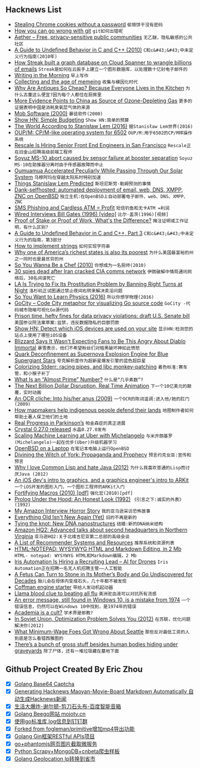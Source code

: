 ## Hacknews List


- [Stealing Chrome cookies without a password](https://mango.pdf.zone/stealing-chrome-cookies-without-a-password)  `偷铬饼干没有密码`
- [How you can go wrong with git](https://adityasridhar.com/posts/how-you-can-go-wrong-with-git)  `git如何出错呢`
- [Aether – Free, privacy-sensitive public communities](https://getaether.net)  `无乙醚，隐私敏感的公共社区`
- [A Guide to Undefined Behavior in C and C&#43;&#43; (2010)](https://blog.regehr.org/archives/213)  `C和c&#43;&#43;中未定义行为指南(2010年)`
- [How Streak built a graph database on Cloud Spanner to wrangle billions of emails](https://cloud.google.com/blog/products/databases/how-streak-built-a-graph-database-on-cloud-spanner-to-wrangle-billions-of-emails)  `Streak是如何在云扳手上建立一个图形数据库，以处理数十亿封电子邮件的`
- [Writing in the Morning](https://www.gwern.net/Morning-writing)  `早上写作`
- [Collecting and the age of memeing](http://www.ecns.cn/news/culture/2018-09-19/detail-ifyyehna1446070.shtml)  `收集与模因化时代`
- [Why Are Antiques So Cheap? Because Everyone Lives in the Kitchen](https://www.nytimes.com/2018/10/26/arts/design/antiques-home-living.html)  `为什么古董这么便宜?因为每个人都住在厨房里`
- [More Evidence Points to China as Source of Ozone-Depleting Gas](https://www.nytimes.com/2018/11/03/climate/china-ozone-cfcs.html)  `更多的证据表明中国是消耗臭氧层气体的来源`
- [Mob Software (2000)](https://www.dreamsongs.com/MobSoftware.html)  `暴徒软件(2000)`
- [Show HN: Simple Budgeting](https://putz.io)  `Show HN:简单的预算`
- [The World According to Stanisław Lem (2016)](https://lareviewofbooks.org/article/world-according-stanislaw-lem/#!)  `据Stanisław Lem世界(2016)`
- [OUP/M: CP/M-like operating system for 6502](https://github.com/option8/OUP-M)  `OUP/M:用于6502的CP/M样操作系统`
- [Rescale Is Hiring Senior Front End Engineers in San Francisco](https://jobs.lever.co/rescale/db57778b-268d-473d-9edf-111fb843265a?lever-origin=applied&amp;lever-source%5B%5D=Hacker%20News)  `Rescale正在旧金山招聘高级前端工程师`
- [Soyuz MS-10 abort caused by sensor failure at booster separation](https://www.nasaspaceflight.com/2018/11/soyuz-ms-10-abort-sensor-failure-booster-separation/)  `Soyuz MS-10在助推器分离时由于传感器故障而中止`
- [Oumuamua Accelerated Peculiarly While Passing Through Our Solar System](https://arxiv.org/abs/1810.11490)  `乌穆阿玛在穿越太阳系时特别加速`
- [Things Stanislaw Lem Predicted](https://culture.pl/en/article/13-things-lem-predicted-about-the-future-we-live-in)  `斯坦尼斯劳·勒姆预测的事情`
- [Dank-selfhosted: automated deployment of email, web, DNS, XMPP, ZNC on OpenBSD](https://github.com/cullum/dank-selfhosted)  `独立主机:在OpenBSD上自动部署电子邮件、web、DNS、XMPP、ZNC`
- [SMS Phishing and Cardless ATM = Profit](https://krebsonsecurity.com/2018/11/sms-phishing-cardless-atm-profit/)  `短信钓鱼和无卡ATM =利润`
- [Wired Interviews Bill Gates (1996) [video]](https://m.youtube.com/watch?v=VFFlO7yBIBM)  `比尔·盖茨(1996)[视频]`
- [Proof of Stake or Proof of Work, What&#39;s the Difference?](https://www.dapp.com/article/proof-of-stake-or-proof-of-work-whats-the-difference)  `赌注证明或工作证明，有什么区别?`
- [A Guide to Undefined Behavior in C and C&#43;&#43;, Part 3](https://blog.regehr.org/archives/232)  `C和c&#43;&#43;中未定义行为的指南，第3部分`
- [How to implement strings](http://beza1e1.tuxen.de/strings.html)  `如何实现字符串`
- [Why one of America’s richest states is also its poorest](https://www.economist.com/united-states/2018/10/27/why-one-of-americas-richest-states-is-also-its-poorest)  `为什么美国最富裕的州之一同时也是最贫穷的州`
- [So You Wanna Be a Chef (2010)](http://ruhlman.com/2010/09/so-you-wanna-be-a-chef%E2%80%94-by-bourdain-2/)  `你想成为一名厨师(2010)`
- [30 spies dead after Iran cracked CIA comms network](https://www.theregister.co.uk/2018/11/02/iran_cracked_cia_google/)  `伊朗破解中情局通讯网络后，30名间谍死亡`
- [LA Is Trying to Fix Its Prostitution Problem by Banning Right Turns at Night](http://www.thedrive.com/news/24324/la-is-trying-to-fix-its-prostitution-problem-by-banning-right-turns-at-night-and-it-might-be-working)  `洛杉矶正试图通过禁止夜间右转来解决卖淫问题`
- [So You Want to Learn Physics (2016)](https://www.susanjfowler.com/blog/2016/8/13/so-you-want-to-learn-physics)  `所以你想学物理(2016)`
- [GoCity – Code City metaphor for visualizing Go source code](https://go-city.github.io)  `GoCity -代码城市隐喻可视化Go源代码`
- [Prison time, hefty fines for data privacy violations: draft U.S. Senate bill](https://www.reuters.com/article/us-usa-internet-privacy/prison-time-hefty-fines-for-data-privacy-violations-draft-u-s-senate-bill-idUSKCN1N65U2?)  `美国参议院法案草案:监禁，违反数据隐私的巨额罚款`
- [Show HN: Detect which iOS devices are used on your site](https://www.dieulot.fr/idevice)  `显示HN:检测您的站点上使用了哪些iOS设备`
- [Blizzard Says It Wasn&#39;t Expecting Fans to Be This Angry About Diablo Immortal](https://kotaku.com/blizzard-says-it-wasnt-expecting-fans-to-be-this-angry-1830204721)  `暴雪表示，他们不希望粉丝们对暗黑破坏神如此愤怒`
- [Quark Deconfinement as Supernova Explosion Engine for Blue Supergiant Stars](https://www.nature.com/articles/s41550-018-0583-0.epdf?referrer_access_token=FJTvi-qwzzjDcjq4qeVOrdRgN0jAjWel9jnR3ZoTv0MmP3dcmt4saCNPlKIe9T_VRvav27cLGXixLBWH-MIvc6iJTt63jWwxy9LhYS0aC_TAH4ZyLM48xb58-N-2ye72YkVlbTsv3ZF0W55l0Vwk_LZz6vsw3N7-cnFR81wDOUpfYhs7v0xEGSO-xFuU4y1nFa1XZ6LBNXwPafW7M9R0S_IKrSq1xocNZTie7BjTzJNAqiC2QbwCX5GQYZ3DoikZBE6rzNq_0q6NadhC12g29EN5Q0H-TdlFEfbb9eS7HLw%3D&amp;tracking_referrer=physicsworld.com)  `夸克解析度作为超新星爆发引擎的蓝色超巨星`
- [Colorizing Stderr: racing pipes, and libc monkey-patching](https://repl.it/site/blog/stderr?hn=1)  `着色标准:赛车管，和小猴子补丁`
- [What Is an “Almost Prime” Number?](https://blogs.scientificamerican.com/roots-of-unity/what-is-an-almost-prime-number/)  `什么是“几乎素数”?`
- [The Next Billion Dollar Disruption, Real Time Animation](https://www.inc.com/geoffrey-james/the-next-billion-dollar-disruption-you-read-about-it-here-first.html)  `下一个10亿美元的颠覆，实时动画`
- [An OCR cliche: Into his/her anus (2009)](https://wraabe.wordpress.com/2009/03/07/an-ocr-cliche-into-hisher-anus/)  `一个OCR的陈词滥调:进入他/她的肛门(2009)`
- [How mapmakers help indigenous people defend their lands](https://www.nationalgeographic.com/culture/2018/10/indigenous-cultures-mapping-projects-reclaim-lands-columbus)  `地图制作者如何帮助土著人保卫他们的土地`
- [Real Progress in Parkinson’s](https://blogs.sciencemag.org/pipeline/archives/2018/11/02/real-progress-in-parkinsons)  `帕金森症的真正进展`
- [Crystal 0.27.0 released](https://crystal-lang.org/2018/11/01/crystal-0.27.0-released.html)  `水晶0.27.0发布`
- [Scaling Machine Learning at Uber with Michelangelo](https://eng.uber.com/scaling-michelangelo/)  `与米开朗基罗(Michelangelo)一起在优步(Uber)升级机器学习`
- [OpenBSD on a Laptop](https://www.c0ffee.net/blog/openbsd-on-a-laptop/)  `在笔记本电脑上运行OpenBSD`
- [Divining the Witch of York: Propaganda and Prophecy](https://publicdomainreview.org/2018/10/24/divining-the-witch-of-york-propaganda-and-prophecy/)  `预言约克女巫:宣传和预言`
- [Why I love Common Lisp and hate Java (2012)](https://kuomarc.wordpress.com/2012/01/27/why-i-love-common-lisp-and-hate-java/)  `为什么我喜欢普通的Lisp而讨厌Java (2012)`
- [An iOS dev&#39;s intro to graphics, and a graphics engineer&#39;s intro to ARKit](https://medium.com/@maxxfrazer/arkit-scenekit-geometries-tutorial-part-2-ff315d8d7030)  `一个iOS开发的图形入门，一个图形工程师的ARKit入门`
- [Fortifying Macros (2010) [pdf]](https://www2.ccs.neu.edu/racket/pubs/icfp10-cf.pdf)  `强化宏(2010)[pdf]`
- [Prolog Under the Hood: An Honest Look (1992)](https://www.amzi.com/articles/prolog_under_the_hood.htm)  `《引言之下:诚实的外表》(1992)`
- [My Amazon Interview Horror Story](https://www.igorkromin.net/index.php/2018/11/04/my-amazon-interview-horror-story/)  `我的亚马逊采访恐怖故事`
- [Everything Old Isn&#39;t New Again (Yet)](http://mimix.io/retro/)  `旧的不再是新的`
- [Tying the knot: New DNA nanostructures](https://phys.org/news/2018-11-tying-dna-nanostructures.html)  `结婚:新的DNA纳米结构`
- [Amazon HQ2: Advanced talks about second headquarters in Northern Virginia](https://www.washingtonpost.com/local/amazon-in-advanced-talks-about-putting-hq2-in-northern-virginia-those-close-to-process-say/2018/11/02/9be831d6-d7c0-11e8-aeb7-ddcad4a0a54e_story.html)  `亚马逊HQ2:关于北维吉尼亚第二总部的高级会谈`
- [A List of Recommender Systems and Resources](https://github.com/grahamjenson/list_of_recommender_systems)  `推荐系统和资源列表`
- [HTML-NOTEPAD: WYSYWYG HTML and Markdown Editing, in 2 Mb](https://html-notepad.com/)  `HTML- notepad: WYSYWYG HTML和Markdown编辑，2 Mb`
- [Iris Automation Is Hiring a Recruiting Lead – AI for Drones](http://www.irisonboard.com/careers/)  `Iris Automation正在招聘一名无人机招聘主管——人工智能`
- [A Fetus Can Turn to Stone in Its Mother’s Body and Go Undiscovered for Decades](https://www.atlasobscura.com/articles/what-is-a-stone-baby)  `胎儿会在母体内变成石头，几十年都不被发现`
- [Coffman engine starter](https://en.wikipedia.org/wiki/Coffman_engine_starter)  `带给人发动机起动器`
- [Llama blood clue to beating all flu](https://www.bbc.com/news/health-46078989)  `美洲驼血液可以对抗所有流感`
- [An error message, still found in Windows 10, is a mistake from 1974](https://threadreaderapp.com/thread/1058676834940776450.html)  `一个错误信息，仍然可以在Windows 10中找到，是1974年的错误`
- [Academia is a cult?](https://www.washingtonpost.com/outlook/academia-is-a-cult/2018/10/31/eea787a0-bd08-11e8-b7d2-0773aa1e33da_story.html?noredirect=on)  `学术界是邪教?`
- [In Soviet Union, Optimization Problem Solves You (2012)](http://crookedtimber.org/2012/05/30/in-soviet-union-optimization-problem-solves-you/)  `在苏联，优化问题解决你(2012)`
- [What Minimum-Wage Foes Got Wrong About Seattle](https://www.bloombergquint.com/view/what-minimum-wage-foes-got-wrong-about-seattle#gs.n8hwiG0)  `那些反对最低工资的人到底是怎么看错西雅图的`
- [There’s a bunch of gross stuff besides human bodies hiding under graveyards](https://www.atlasobscura.com/articles/cemetery-soil-human-remains)  `除了尸体，还有一堆垃圾藏在墓地下面`

## Github Project Created By Eric Zhou

- [x] [Golang Base64 Captcha](https://github.com/mojocn/base64Captcha)
- [x] [Generating Hacknews Maoyan-Movie-Board Markdown Automatically 自动生成Hacknews新闻](https://github.com/dejavuzhou/md-genie)
- [x] [生活大爆炸-谢尔顿-剪刀石头布-百度智能音箱](https://github.com/mojocn/dueros-bang-game)
- [x] [Golang Beego网站 mojotv.cn](https://github.com/mojocn/www.mojotv.cn)
- [x] [使用go标准库,log信息到钉钉群](https://github.com/mojocn/dooger)
- [x] [Forked from fogleman/primitive增加mp4导出功能](https://github.com/mojocn/primitive)
- [x] [Golang Gin框架RESTful APIs项目](https://github.com/JJJJJJJerk/ezier-golang-web-api-framework)
- [x] [go+phantomjs网页图片截取微服务](https://github.com/mojocn/screen_shot)
- [x] [Python Scrapy+MongoDB+cnbeta爬虫样板](https://github.com/mojocn/scrapy_mongodb_boilerplate_cnbeta)
- [x] [Golang Geolocation Ip转换到省市](https://github.com/mojocn/ip2location)